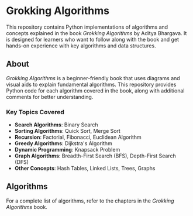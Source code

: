 # Grokking Algorithms

This repository contains Python implementations of algorithms and concepts explained in the book *Grokking Algorithms* by Aditya Bhargava. It is designed for learners who want to follow along with the book and get hands-on experience with key algorithms and data structures.

## About

*Grokking Algorithms* is a beginner-friendly book that uses diagrams and visual aids to explain fundamental algorithms. This repository provides Python code for each algorithm covered in the book, along with additional comments for better understanding.

### Key Topics Covered
- **Search Algorithms**: Binary Search
- **Sorting Algorithms**: Quick Sort, Merge Sort
- **Recursion**: Factorial, Fibonacci, Euclidean Algorithm
- **Greedy Algorithms**: Dijkstra's Algorithm
- **Dynamic Programming**: Knapsack Problem
- **Graph Algorithms**: Breadth-First Search (BFS), Depth-First Search (DFS)
- **Other Concepts**: Hash Tables, Linked Lists, Trees, Graphs

## Algorithms

For a complete list of algorithms, refer to the chapters in the *Grokking Algorithms* book.
